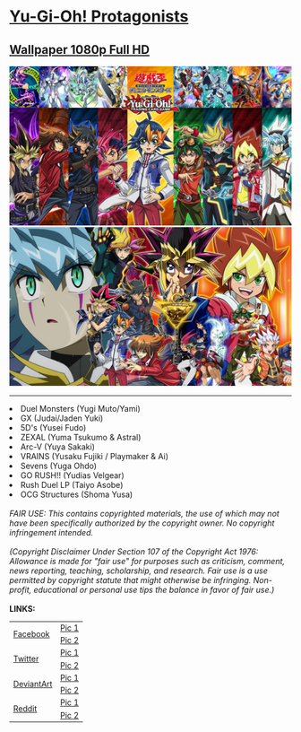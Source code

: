 <h1>
    <a href="https://lancenacabuan.tumblr.com/post/709575256436817920/ygoprotags">
        Yu-Gi-Oh! Protagonists
    </a>
</h1>
<h2>
    <a href="https://lancenacabuan.tumblr.com/post/709575256436817920/ygoprotags">
        Wallpaper 1080p Full HD
    </a>
</h2>
<a href="https://raw.githubusercontent.com/lancenacabuan/ygo-protags/main/ygo-protags.jpg">
    <img src="https://raw.githubusercontent.com/lancenacabuan/ygo-protags/main/ygo-protags.jpg">
</a>
<br>
<a href="https://raw.githubusercontent.com/lancenacabuan/ygo-protags/main/ygo-protags-vector.jpg">
    <img src="https://raw.githubusercontent.com/lancenacabuan/ygo-protags/main/ygo-protags-vector.jpg">
</a>
<hr>
<li>Duel Monsters (Yugi Muto/Yami)</li>
<li>GX (Judai/Jaden Yuki)</li>
<li>5D's (Yusei Fudo)</li>
<li>ZEXAL (Yuma Tsukumo & Astral)</li>
<li>Arc-V (Yuya Sakaki)</li>
<li>VRAINS (Yusaku Fujiki / Playmaker & Ai)</li>
<li>Sevens (Yuga Ohdo)</li>
<li>GO RUSH!! (Yudias Velgear)</li>
<li>Rush Duel LP (Taiyo Asobe)</li>
<li>OCG Structures (Shoma Yusa)</li>
<br>
<i>
FAIR USE: This contains copyrighted materials, the use of which may not have been specifically authorized by the copyright owner. No copyright infringement intended.
<br>
<br>
(Copyright Disclaimer Under Section 107 of the Copyright Act 1976: Allowance is made for "fair use" for purposes such as criticism, comment, news reporting, teaching, scholarship, and research. Fair use is a use permitted by copyright statute that might otherwise be infringing. Non-profit, educational or personal use tips the balance in favor of fair use.)
</i>
<br>
<br>
<b>LINKS:</b>
<table>
    <tbody>
        <tr>
            <td rowspan="2">
                <a href="https://www.facebook.com/lancenacabuan">
                    Facebook
                </a>
            </td>
            <td>
                <a href="https://www.facebook.com/lancenacabuan/posts/6173896999310230">
                    Pic 1
                </a>
            </td>
        </tr>
        <tr>
            <td>
                <a href="https://www.facebook.com/lancenacabuan/posts/6206850749348188">
                    Pic 2
                </a>
            </td>
        </tr>
        <tr>
            <td rowspan="2">
                <a href="https://twitter.com/lancenacabuan">
                    Twitter
                </a>
            </td>
            <td>
                <a href="https://twitter.com/lancenacabuan/status/1629806163759075329">
                    Pic 1
                </a>
            </td>
        </tr>
        <tr>
            <td>
                <a href="https://twitter.com/lancenacabuan/status/1629806957073932288">
                    Pic 2
                </a>
            </td>
        </tr>
        <tr>
            <td rowspan="2">
                <a href="https://www.deviantart.com/c4lance">
                    DeviantArt
                </a>
            </td>
            <td>
                <a href="https://www.deviantart.com/c4lance/art/Yu-Gi-Oh-Protagonists-Wallpaper-948790915">
                    Pic 1
                </a>
            </td>
        </tr>
        <tr>
            <td>
                <a href="https://www.deviantart.com/c4lance/art/Yu-Gi-Oh-Protagonists-Collection-950324939">
                    Pic 2
                </a>
            </td>
        </tr>
        <tr>
            <td rowspan="2">
                <a href="https://www.reddit.com/user/lancenacabuan/">
                    Reddit
                </a>
            </td>
            <td>
                <a href="https://www.reddit.com/r/yugioh/comments/10xtz0g/yugioh_protagonists_wallpaper_hd/">
                    Pic 1
                </a>
            </td>
        </tr>
        <tr>
            <td>
                <a href="https://www.reddit.com/r/yugioh/comments/11c8zsy/yugioh_protagonists_wallpaper_1080p_full_hd/">
                    Pic 2
                </a>
            </td>
        </tr>
    </tbody>
</table>